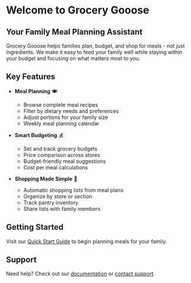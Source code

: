 # Welcome to Grocery Gooose

## Your Family Meal Planning Assistant

Grocery Gooose helps families plan, budget, and shop for meals - not just ingredients. We make it easy to feed your family well while staying within your budget and focusing on what matters most to you.

## Key Features

- **Meal Planning** 🍽️
    - Browse complete meal recipes
    - Filter by dietary needs and preferences
    - Adjust portions for your family size
    - Weekly meal planning calendar

- **Smart Budgeting** 💰
    - Set and track grocery budgets
    - Price comparison across stores
    - Budget-friendly meal suggestions
    - Cost per meal calculations

- **Shopping Made Simple** 🛒
    - Automatic shopping lists from meal plans
    - Organize by store or section
    - Track pantry inventory
    - Share lists with family members

## Getting Started

Visit our [Quick Start Guide](getting-started/quick-start.md) to begin planning meals for your family.

## Support

Need help? Check out our [documentation](getting-started/installation.md) or [contact support](mailto:support@grocerygooose.com). 